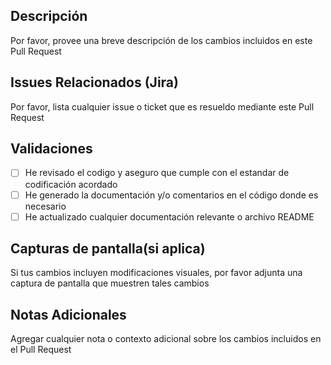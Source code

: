## Descripción

Por favor, provee una breve descripción de los cambios incluidos en este Pull Request

## Issues Relacionados (Jira)

Por favor, lista cualquier issue o ticket que es resueldo mediante este Pull Request


## Validaciones

- [ ] He revisado el codigo y aseguro que cumple con el estandar de codificación acordado
- [ ] He generado la documentación y/o comentarios en el código donde es necesario
- [ ] He actualizado cualquier documentación relevante o archivo README

## Capturas de pantalla(si aplica)

Si tus cambios incluyen modificaciones visuales, por favor adjunta una captura de pantalla que muestren tales cambios

## Notas Adicionales

Agregar cualquier nota o contexto adicional sobre los cambios incluidos en el Pull Request